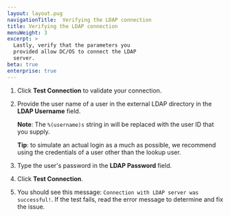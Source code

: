 ```yaml
---
layout: layout.pug
navigationTitle:  Verifying the LDAP connection
title: Verifying the LDAP connection
menuWeight: 3
excerpt: >
  Lastly, verify that the parameters you
  provided allow DC/OS to connect the LDAP
  server.
beta: true
enterprise: true
---
```




1. Click **Test Connection** to validate your connection. 

1. Provide the user name of a user in the external LDAP directory in the **LDAP Username** field.  

    **Note**: The `%(username)s` string in will be replaced with the user ID that you supply.

    **Tip**: to simulate an actual login as a much as possible, we recommend using the credentials of a user other than the lookup user.

1. Type the user's password in the **LDAP Password** field.

1. Click **Test Connection**.

1. You should see this message: `Connection with LDAP server was successful!`. If the test fails, read the error message to determine and fix the issue.


